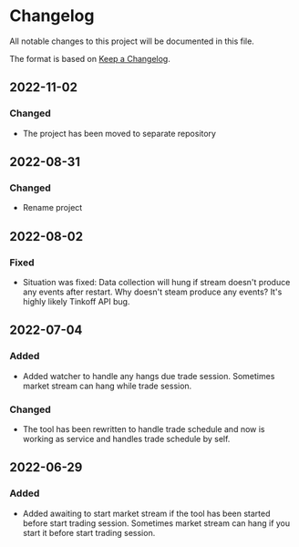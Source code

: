 # Changelog

All notable changes to this project will be documented in this file.

The format is based on [Keep a Changelog](https://keepachangelog.com/en/1.0.0/).

## 2022-11-02
### Changed
- The project has been moved to separate repository


## 2022-08-31
### Changed
- Rename project


## 2022-08-02
### Fixed
- Situation was fixed: Data collection will hung if stream doesn't produce any events after restart.
Why doesn't steam produce any events? It's highly likely Tinkoff API bug. 


## 2022-07-04
### Added
- Added watcher to handle any hangs due trade session. Sometimes market stream can hang while trade session.
### Changed
- The tool has been rewritten to handle trade schedule and now is working as service and handles trade schedule by self.     


## 2022-06-29
### Added
- Added awaiting to start market stream if the tool has been started before start trading session.
Sometimes market stream can hang if you start it before start trading session.
